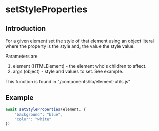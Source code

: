 # setStyleProperties

## Introduction
For a given element set the style of that element using an object literal where the property is the style and, the value the style value.

Parameters are

1. element (HTMLElement) - the element who's children to affect.
1. args (object) - style and values to set. See example.

This function is found in "/components/lib/element-utils.js"

## Example

```js
await setStyleProperties(element, {
    "background": "blue",
    "color": "white"
})
```